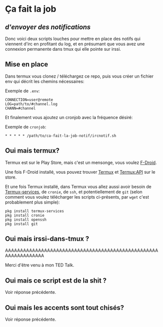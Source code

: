 # Ça fait la job
## _d'envoyer des notifications_

Donc voici deux scripts louches pour mettre en place des notifs qui viennent d'irc en profitant du log, et en présumant que vous avez une connexion permanente dans tmux qui elle pointe sur irssi.

## Mise en place

Dans termux vous clonez / téléchargez ce repo, puis vous créer un fichier env qui décrit les chemins nécessaires:

Exemple de `.env`:
```
CONNECTION=user@remote
LOG=path/to/#channel.log
CHANN=#channel
```

Et finalement vous ajoutez un cronjob avec la fréquence désiré:

Exemple de `cronjob`:
```
* * * * * /path/to/ca-fait-la-job-notif/ircnotif.sh
```

## Oui mais termux?

Termux est sur le Play Store, mais c'est un mensonge, vous voulez [F-Droid](https://f-droid.org/en/).

Une fois F-Droid installé, vous pouvez trouver [Termux](https://f-droid.org/en/packages/com.termux/) et [Termux:API](https://f-droid.org/en/packages/com.termux.api/) sur le store.

Et une fois Termux installé, dans Termux vous allez aussi avoir besoin de [Termux-services](https://wiki.termux.com/wiki/Termux-services), de `cronie`, de `ssh`, et potentiellement de `git` (selon comment vous voulez télécharger les scripts ci-présents, par `wget` c'est probablement plus simple):
```
pkg install termux-services
pkg install cronie
pkg install openssh
pkg install git
```

## Oui mais irssi-dans-tmux ?

AAAAAAAAAAAAAAAAAAAAAAAAAAAAAAAAAAAAAAAAAAAAAAAAAAAAAAAAAAAAAAAA

Merci d'être venu à mon TED Talk.

## Oui mais ce script est de la shit ?

Voir réponse précédente.

## Oui mais les accents sont tout chisés?

Voir réponse précédente.
